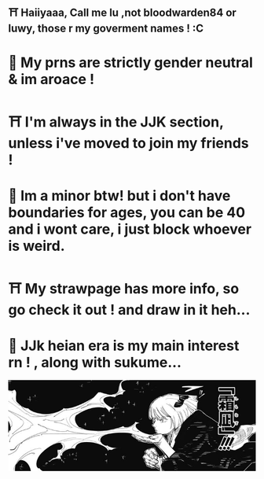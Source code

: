 ## ⛩️  Haiiyaaa, Call me lu ,not bloodwarden84 or luwy, those r my goverment names ! :C
#  🎴  My prns are strictly gender neutral & im aroace !
#  ⛩️  I'm always in the JJK section, unless i've moved to join my friends !
#  🎴  Im a minor btw! but i don't have boundaries for ages, you can be 40 and i wont care, i just block whoever is weird.
#  ⛩️  My strawpage has more info, so go check it out ! and draw in it heh...
#  🎴  JJk heian era is my main interest rn ! , along with sukume...
<p align="center"> <img src="https://github.com/Bloodwarden84/Bloodwarden84/blob/main/4402c040401d021c2dfea652e445a96c.jpg?raw=true">
<!--
**Bloodwarden84/Bloodwarden84** is a ✨ _special_ ✨ repository because its `README.md` (this file) appears on your GitHub profile.

Here are some ideas to get you started:


-->
